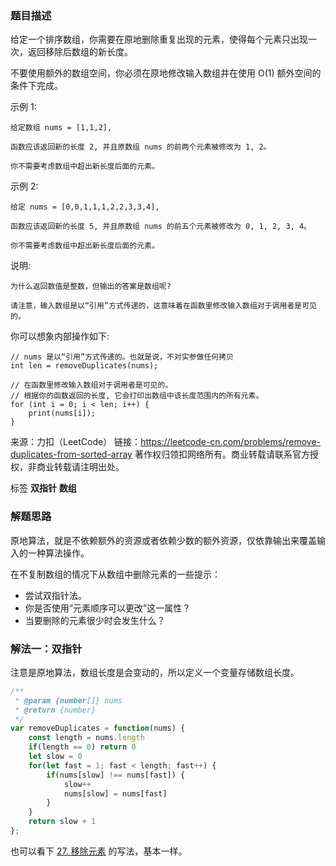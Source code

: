 <!--
 * @File: 
 * @Author: 张宏亮 - zhl@xiaoniren.cn
 * @Date: 2019-08-18 15:46:12
 * @LastEditors: 张宏亮<zhl@xiaoniren.cn>
 * @LastEditTime: 2019-08-18 17:23:25
 * @Description: file content
 * @Versions: 1.0.0
 -->
### 题目描述

给定一个排序数组，你需要在原地删除重复出现的元素，使得每个元素只出现一次，返回移除后数组的新长度。

不要使用额外的数组空间，你必须在原地修改输入数组并在使用 O(1) 额外空间的条件下完成。

示例 1:
```
给定数组 nums = [1,1,2], 

函数应该返回新的长度 2, 并且原数组 nums 的前两个元素被修改为 1, 2。 

你不需要考虑数组中超出新长度后面的元素。
```
示例 2:
```
给定 nums = [0,0,1,1,1,2,2,3,3,4],

函数应该返回新的长度 5, 并且原数组 nums 的前五个元素被修改为 0, 1, 2, 3, 4。

你不需要考虑数组中超出新长度后面的元素。
```
说明:
```
为什么返回数值是整数，但输出的答案是数组呢?

请注意，输入数组是以“引用”方式传递的，这意味着在函数里修改输入数组对于调用者是可见的。
```
你可以想象内部操作如下:
```
// nums 是以“引用”方式传递的。也就是说，不对实参做任何拷贝
int len = removeDuplicates(nums);

// 在函数里修改输入数组对于调用者是可见的。
// 根据你的函数返回的长度, 它会打印出数组中该长度范围内的所有元素。
for (int i = 0; i < len; i++) {
    print(nums[i]);
}
```
来源：力扣（LeetCode）
链接：https://leetcode-cn.com/problems/remove-duplicates-from-sorted-array
著作权归领扣网络所有。商业转载请联系官方授权，非商业转载请注明出处。

标签 **双指针** **数组**
### 解题思路

原地算法，就是不依赖额外的资源或者依赖少数的额外资源，仅依靠输出来覆盖输入的一种算法操作。

在不复制数组的情况下从数组中删除元素的一些提示：
- 尝试双指针法。
- 你是否使用“元素顺序可以更改”这一属性？
- 当要删除的元素很少时会发生什么？
### 解法一：双指针

注意是原地算法，数组长度是会变动的，所以定义一个变量存储数组长度。
```js
/**
 * @param {number[]} nums
 * @return {number}
 */
var removeDuplicates = function(nums) {
    const length = nums.length
    if(length == 0) return 0
    let slow = 0
    for(let fast = 1; fast < length; fast++) {
        if(nums[slow] !== nums[fast]) {
            slow++
            nums[slow] = nums[fast]
        }
    }
    return slow + 1
};
```

也可以看下 [27. 移除元素](https://github.com/zhl1232/javascript-algorithm/tree/master/solve-problems/27.md) 的写法，基本一样。
